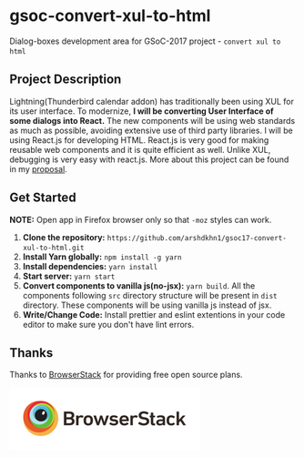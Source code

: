 # gsoc-convert-xul-to-html
Dialog-boxes development area for GSoC-2017 project - `convert xul to html`

## Project Description
Lightning(Thunderbird calendar addon) has traditionally been using XUL for its user interface. To modernize, **I will be converting User Interface of some dialogs into React.** The new components will be using web standards as much as possible, avoiding extensive use of third party libraries. I will be using React.js for developing HTML. React.js is very good for making reusable web components and it is quite efficient as well. Unlike XUL, debugging is very easy with react.js. More about this project can be found in my [proposal](https://goo.gl/Eothqj).

## Get Started
**NOTE:** Open app in Firefox browser only so that `-moz` styles can work.
1. **Clone the repository:** `https://github.com/arshdkhn1/gsoc17-convert-xul-to-html.git`
2. **Install Yarn globally:** `npm install -g yarn`
3. **Install dependencies:** `yarn install`
4. **Start server:** `yarn start`
5. **Convert components to vanilla js(no-jsx):** `yarn build`. 
All the components following `src` directory structure will be present in `dist` directory. These components will be using vanilla js instead of jsx.
6. **Write/Change Code:** Install prettier and eslint extentions in your code editor to make sure you don't have lint errors.

## Thanks

Thanks to [BrowserStack](https://www.browserstack.com/) for providing free open source plans.

![BrowserStack](bslogo.png?raw=true)